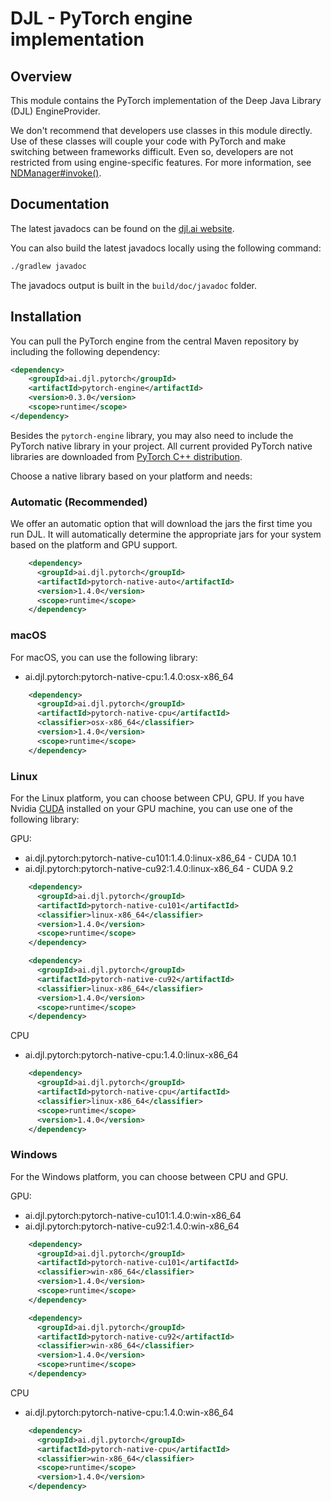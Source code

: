 # DJL - PyTorch engine implementation

## Overview
This module contains the PyTorch implementation of the Deep Java Library (DJL) EngineProvider.

We don't recommend that developers use classes in this module directly.
Use of these classes will couple your code with PyTorch and make switching between frameworks difficult.
Even so, developers are not restricted from using engine-specific features.
For more information, see [NDManager#invoke()](https://javadoc.djl.ai/api/0.3.0/ai/djl/ndarray/NDManager.html#invoke-java.lang.String-ai.djl.ndarray.NDList-ai.djl.ndarray.NDList-ai.djl.util.PairList-).

## Documentation

The latest javadocs can be found on the [djl.ai website](https://javadoc.djl.ai/pytorch-engine/0.3.0/index.html).

You can also build the latest javadocs locally using the following command:

```sh
./gradlew javadoc
```
The javadocs output is built in the `build/doc/javadoc` folder.

## Installation
You can pull the PyTorch engine from the central Maven repository by including the following dependency:

```xml
<dependency>
    <groupId>ai.djl.pytorch</groupId>
    <artifactId>pytorch-engine</artifactId>
    <version>0.3.0</version>
    <scope>runtime</scope>
</dependency>
```
Besides the `pytorch-engine` library, you may also need to include the PyTorch native library in your project.
All current provided PyTorch native libraries are downloaded from [PyTorch C++ distribution](https://pytorch.org/get-started/locally/#start-locally).

Choose a native library based on your platform and needs:

### Automatic (Recommended)

We offer an automatic option that will download the jars the first time you run DJL.
It will automatically determine the appropriate jars for your system based on the platform and GPU support.

```xml
    <dependency>
      <groupId>ai.djl.pytorch</groupId>
      <artifactId>pytorch-native-auto</artifactId>
      <version>1.4.0</version>
      <scope>runtime</scope>
    </dependency>
```

### macOS
For macOS, you can use the following library:

- ai.djl.pytorch:pytorch-native-cpu:1.4.0:osx-x86_64

```xml
    <dependency>
      <groupId>ai.djl.pytorch</groupId>
      <artifactId>pytorch-native-cpu</artifactId>
      <classifier>osx-x86_64</classifier>
      <version>1.4.0</version>
      <scope>runtime</scope>
    </dependency>
```

### Linux
For the Linux platform, you can choose between CPU, GPU. If you have Nvidia [CUDA](https://en.wikipedia.org/wiki/CUDA)
installed on your GPU machine, you can use one of the following library:

GPU:
- ai.djl.pytorch:pytorch-native-cu101:1.4.0:linux-x86_64 - CUDA 10.1
- ai.djl.pytorch:pytorch-native-cu92:1.4.0:linux-x86_64 - CUDA 9.2

```xml
    <dependency>
      <groupId>ai.djl.pytorch</groupId>
      <artifactId>pytorch-native-cu101</artifactId>
      <classifier>linux-x86_64</classifier>
      <version>1.4.0</version>
      <scope>runtime</scope>
    </dependency>
```

```xml
    <dependency>
      <groupId>ai.djl.pytorch</groupId>
      <artifactId>pytorch-native-cu92</artifactId>
      <classifier>linux-x86_64</classifier>
      <version>1.4.0</version>
      <scope>runtime</scope>
    </dependency>
```

CPU
- ai.djl.pytorch:pytorch-native-cpu:1.4.0:linux-x86_64

```xml
    <dependency>
      <groupId>ai.djl.pytorch</groupId>
      <artifactId>pytorch-native-cpu</artifactId>
      <classifier>linux-x86_64</classifier>
      <scope>runtime</scope>
      <version>1.4.0</version>
    </dependency>
```

### Windows

For the Windows platform, you can choose between CPU and GPU.

GPU:

- ai.djl.pytorch:pytorch-native-cu101:1.4.0:win-x86_64
- ai.djl.pytorch:pytorch-native-cu92:1.4.0:win-x86_64

```xml
    <dependency>
      <groupId>ai.djl.pytorch</groupId>
      <artifactId>pytorch-native-cu101</artifactId>
      <classifier>win-x86_64</classifier>
      <version>1.4.0</version>
      <scope>runtime</scope>
    </dependency>
```

```xml
    <dependency>
      <groupId>ai.djl.pytorch</groupId>
      <artifactId>pytorch-native-cu92</artifactId>
      <classifier>win-x86_64</classifier>
      <version>1.4.0</version>
      <scope>runtime</scope>
    </dependency>
```

CPU
- ai.djl.pytorch:pytorch-native-cpu:1.4.0:win-x86_64

```xml
    <dependency>
      <groupId>ai.djl.pytorch</groupId>
      <artifactId>pytorch-native-cpu</artifactId>
      <classifier>win-x86_64</classifier>
      <scope>runtime</scope>
      <version>1.4.0</version>
    </dependency>
```
